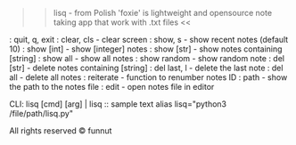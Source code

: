 >> lisq - from Polish 'foxie' is lightweight and opensource note taking app that work with .txt files <<

: quit, q, exit
: clear, cls   - clear screen
: show, s      - show recent notes (default 10)
: show [int]   - show [integer] notes
: show [str]   - show notes containing [string]
: show all     - show all notes
: show random  - show random note
: del [str]    - delete notes containing [string]
: del last, l  - delete the last note
: del all      - delete all notes
: reiterate    - function to renumber notes ID
: path         - show the path to the notes file
: edit         - open notes file in editor

CLI: lisq [cmd] [arg] | lisq :: sample text
     alias lisq="python3 /file/path/lisq.py"

All rights reserved © funnut
